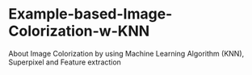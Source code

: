 # Example-based-Image-Colorization-w-KNN
About Image Colorization by using Machine Learning Algorithm (KNN), Superpixel and Feature extraction
